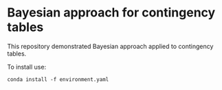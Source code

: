 # Bayesian approach for contingency tables

This repository demonstrated Bayesian approach applied to contingency tables.

To install use:

`conda install -f environment.yaml`

